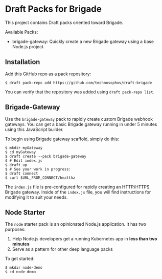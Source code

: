 # Draft Packs for Brigade

This project contains Draft packs oriented toward Brigade.

Available Packs:

- brigade-gateway: Quickly create a new Brigade gateway using a base Node.js project.

## Installation

Add this GitHub repo as a pack repository:

```console
$ draft pack-repo add https://github.com/technosophos/draft-brigade
```

You can verify that the repository was added using `draft pack-repo list`.

## Brigade-Gateway

Use the `brigade-gateway` pack to rapidly create custom Brigade webhook gateways. You can get a basic Brigade gateway running in under 5 minutes using this JavaScript builder.

To begin using Brigade gateway scaffold, simply do this:

```console
$ mkdir myGateway
$ cd myGateway
$ draft create --pack brigade-gateway
$ # Edit index.js
$ draft up
$ # See your work in progress:
$ draft connect
$ curl $URL_FROM_CONNECT/healthz
```

The `index.js` file is pre-configured for rapidly creating an HTTP/HTTPS Brigade gateway. Inside of the `index.js` file, you will find instructions for modifying it to suit your needs.

## Node Starter

The `node` starter pack is an opinionated Node.js application. It has two purposes:

1. Help Node.js developers get a running Kubernetes app in **less than two minutes**
2. Serve as a pattern for other deep language packs

To get started:

```
$ mkdir node-demo
$ cd node-demo

```
